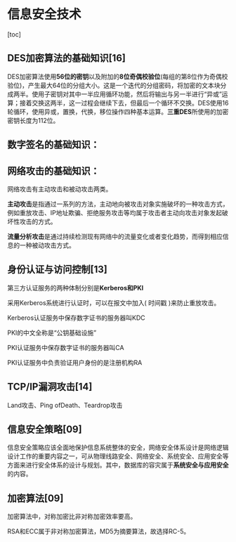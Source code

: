 # 信息安全技术

[toc]

## DES加密算法的基础知识[16]

DES加密算法使用**56位的密钥**以及附加的**8位奇偶校验位**(每组的第8位作为奇偶校验位)，产生最大64位的分组大小。这是一个迭代的分组密码，将加密的文本块分成两半。使用子密钥对其中一半应用循环功能，然后将输出与另一半进行“异或”运算；接着交换这两半，这一过程会继续下去，但最后一个循环不交换。DES使用16轮循环，使用异或，置换，代换，移位操作四种基本运算。**三重DES**所使用的加密密钥长度为112位。

 

## 数字签名的基础知识：

 

## 网络攻击的基础知识：

网络攻击有主动攻击和被动攻击两类。

**主动攻击**是指通过一系列的方法，主动地向被攻击对象实施破坏的一种攻击方式，例如重放攻击、IP地址欺骗、拒绝服务攻击等均属于攻击者主动向攻击对象发起破坏性攻击的方式。

**流量分析攻击**是通过持续检测现有网络中的流量变化或者变化趋势，而得到相应信息的一种被动攻击方式。

 

## 身份认证与访问控制[13]

第三方认证服务的两种体制分别是**Kerberos和PKI**

采用Kerberos系统进行认证时，可以在报文中加入(  时间戳  )来防止重放攻击。

Kerberos认证服务中保存数字证书的服务器叫KDC

PKI的中文全称是“公钥基础设施”

PKI认证服务中保存数字证书的服务器叫CA

PKI认证服务中负责验证用户身份的是注册机构RA

 

## TCP/IP漏洞攻击[14]

Land攻击、Ping ofDeath、Teardrop攻击

 

## 信息安全策略[09]

信息安全策略应该全面地保护信息系统整体的安全，网络安全体系设计是网络逻辑设计工作的重要内容之一，可从物理线路安全、网络安全、系统安全、应用安全等方面来进行安全体系的设计与规划。其中，数据库的容灾属于**系统安全与应用安全**的内容。

 

## 加密算法[09]

加密算法中，对称加密比非对称加密效率要高。

RSA和ECC属于非对称加密算法，MD5为摘要算法，故选择RC-5。

 